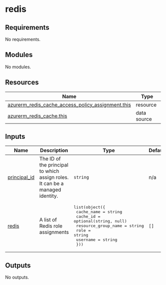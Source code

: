 # redis

<!-- BEGIN_TF_DOCS -->
## Requirements

No requirements.

## Modules

No modules.

## Resources

| Name | Type |
|------|------|
| [azurerm_redis_cache_access_policy_assignment.this](https://registry.terraform.io/providers/hashicorp/azurerm/latest/docs/resources/redis_cache_access_policy_assignment) | resource |
| [azurerm_redis_cache.this](https://registry.terraform.io/providers/hashicorp/azurerm/latest/docs/data-sources/redis_cache) | data source |

## Inputs

| Name | Description | Type | Default | Required |
|------|-------------|------|---------|:--------:|
| <a name="input_principal_id"></a> [principal\_id](#input\_principal\_id) | The ID of the principal to which assign roles. It can be a managed identity. | `string` | n/a | yes |
| <a name="input_redis"></a> [redis](#input\_redis) | A list of Redis role assignments | <pre>list(object({<br/>    cache_name          = string<br/>    cache_id            = optional(string, null)<br/>    resource_group_name = string<br/>    role                = string<br/>    username            = string<br/>  }))</pre> | `[]` | no |

## Outputs

No outputs.
<!-- END_TF_DOCS -->
